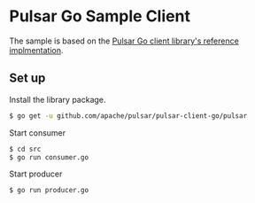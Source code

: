 # Pulsar Go Sample Client

The sample is based on the [Pulsar Go client library's reference implmentation](https://pulsar.apache.org/docs/en/client-libraries-go/).

## Set up

Install the library package.
```bash
$ go get -u github.com/apache/pulsar/pulsar-client-go/pulsar
```

Start consumer
```bash
$ cd src
$ go run consumer.go
```

Start producer
```bash
$ go run producer.go
```